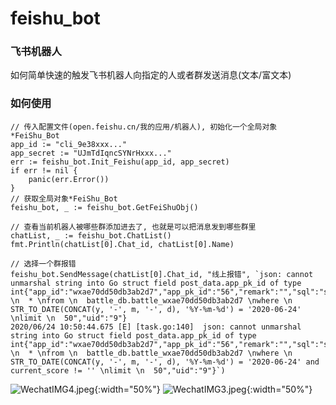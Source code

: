 # feishu_bot

### 飞书机器人

如何简单快速的触发飞书机器人向指定的人或者群发送消息(文本/富文本)


### 如何使用
```
// 传入配置文件(open.feishu.cn/我的应用/机器人), 初始化一个全局对象*FeiShu_Bot
app_id := "cli_9e38xxx..."
app_secret := "UJmTdIqncSYNrHxxx..."
err := feishu_bot.Init_Feishu(app_id, app_secret)
if err != nil {
    panic(err.Error())
}
// 获取全局对象*FeiShu_Bot
feishu_bot, _ := feishu_bot.GetFeiShuObj()

// 查看当前机器人被哪些群添加进去了, 也就是可以把消息发到哪些群里
chatList, _ := feishu_bot.ChatList()
fmt.Println(chatList[0].Chat_id, chatList[0].Name)

// 选择一个群报错
feishu_bot.SendMessage(chatList[0].Chat_id, "线上报错", `json: cannot unmarshal string into Go struct field post_data.app_pk_id of type int{"app_id":"wxae70dd50db3ab2d7","app_pk_id":"56","remark":"","sql":"select \n  * \nfrom \n  battle_db.battle_wxae70dd50db3ab2d7 \nwhere \n  STR_TO_DATE(CONCAT(y, '-', m, '-', d), '%Y-%m-%d') = '2020-06-24' \nlimit \n  50","uid":"9"}
2020/06/24 10:50:44.675 [E] [task.go:140]  json: cannot unmarshal string into Go struct field post_data.app_pk_id of type int{"app_id":"wxae70dd50db3ab2d7","app_pk_id":"56","remark":"","sql":"select \n  * \nfrom \n  battle_db.battle_wxae70dd50db3ab2d7 \nwhere \n  STR_TO_DATE(CONCAT(y, '-', m, '-', d), '%Y-%m-%d') = '2020-06-24' and current_score != '' \nlimit \n  50","uid":"9"}`)
```

![WechatIMG4.jpeg](https://i.loli.net/2020/06/28/uXxg39RMsjiEyqd.jpg){:width="50%"}
![WechatIMG3.jpeg](https://i.loli.net/2020/06/28/VdWKn5MmwyqUfYr.jpg){:width="50%"}

